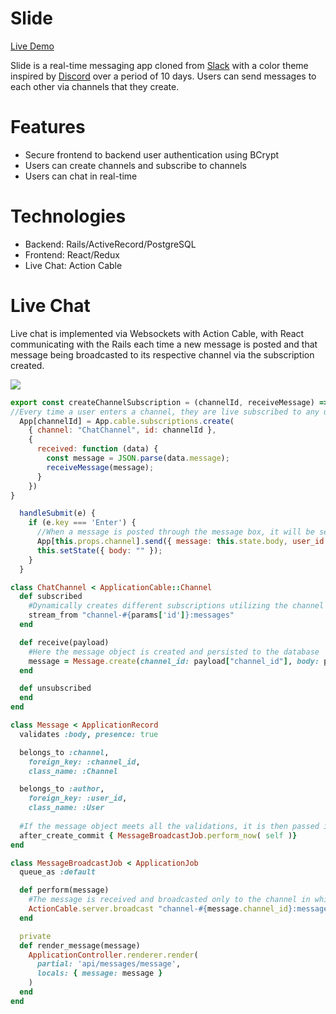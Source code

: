 # Slide
[Live Demo](https://slide-kh.herokuapp.com/#/)

Slide is a real-time messaging app cloned from [Slack](https://slack.com/) with a color theme inspired by [Discord](https://discordapp.com/) over a period of 10 days. Users can send messages to each other via channels that they create. 

# Features
* Secure frontend to backend user authentication using BCrypt
* Users can create channels and subscribe to channels
* Users can chat in real-time

# Technologies
* Backend: Rails/ActiveRecord/PostgreSQL
* Frontend: React/Redux
* Live Chat: Action Cable

# Live Chat

Live chat is implemented via Websockets with Action Cable, with React communicating with the Rails each time a new message is posted and that message being broadcasted to its respective channel via the subscription created. 

![](https://i.imgur.com/bwxmPh1.gif)

```js 
export const createChannelSubscription = (channelId, receiveMessage) => dispatch => {
//Every time a user enters a channel, they are live subscribed to any updates within that channel
  App[channelId] = App.cable.subscriptions.create(
    { channel: "ChatChannel", id: channelId },
    {
      received: function (data) {
        const message = JSON.parse(data.message);
        receiveMessage(message);
      }
    })
}
```

```js
  handleSubmit(e) {
    if (e.key === 'Enter') {
      //When a message is posted through the message box, it will be sent as object to the ChatChannel class defined in Rails via that class's #receive method
      App[this.props.channel].send({ message: this.state.body, user_id: this.props.currentUser.id, channel_id: this.props.channel });
      this.setState({ body: "" });
    }
  }
```

```ruby 
class ChatChannel < ApplicationCable::Channel
  def subscribed
    #Dynamically creates different subscriptions utilizing the channel ID of the message that is passed through params
    stream_from "channel-#{params['id']}:messages"
  end

  def receive(payload)
    #Here the message object is created and persisted to the database
    message = Message.create(channel_id: payload["channel_id"], body: payload["message"], user_id: payload["user_id"])
  end

  def unsubscribed
  end
end
```

```ruby
class Message < ApplicationRecord
  validates :body, presence: true

  belongs_to :channel,
    foreign_key: :channel_id,
    class_name: :Channel

  belongs_to :author,
    foreign_key: :user_id,
    class_name: :User
  
  #If the message object meets all the validations, it is then passed in as an argument to the MessageBroadcastJob class's #perform method.
  after_create_commit { MessageBroadcastJob.perform_now( self )}
end

```

```ruby 
class MessageBroadcastJob < ApplicationJob
  queue_as :default

  def perform(message)
    #The message is received and broadcasted only to the channel in which it was posted
    ActionCable.server.broadcast "channel-#{message.channel_id}:messages", message: render_message(message)
  end

  private
  def render_message(message)
    ApplicationController.renderer.render(
      partial: 'api/messages/message',
      locals: { message: message }
    )
  end
end

```

